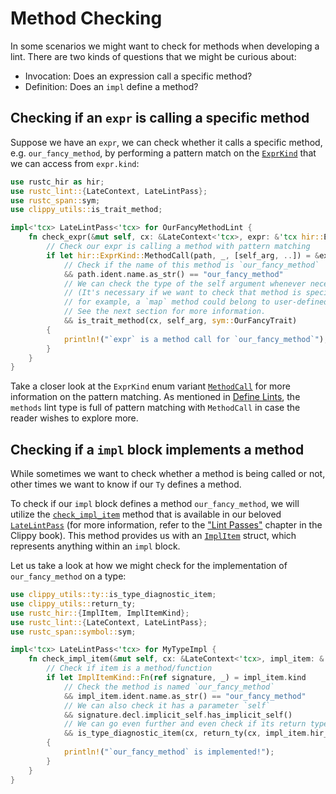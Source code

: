 # Method Checking

In some scenarios we might want to check for methods when developing
a lint. There are two kinds of questions that we might be curious about:

-   Invocation: Does an expression call a specific method?
-   Definition: Does an `impl` define a method?

## Checking if an `expr` is calling a specific method

Suppose we have an `expr`, we can check whether it calls a specific
method, e.g. `our_fancy_method`, by performing a pattern match on
the [`ExprKind`] that we can access from `expr.kind`:

```rust
use rustc_hir as hir;
use rustc_lint::{LateContext, LateLintPass};
use rustc_span::sym;
use clippy_utils::is_trait_method;

impl<'tcx> LateLintPass<'tcx> for OurFancyMethodLint {
    fn check_expr(&mut self, cx: &LateContext<'tcx>, expr: &'tcx hir::Expr<'_>) {
        // Check our expr is calling a method with pattern matching
        if let hir::ExprKind::MethodCall(path, _, [self_arg, ..]) = &expr.kind
            // Check if the name of this method is `our_fancy_method`
            && path.ident.name.as_str() == "our_fancy_method"
            // We can check the type of the self argument whenever necessary.
            // (It's necessary if we want to check that method is specifically belonging to a specific trait,
            // for example, a `map` method could belong to user-defined trait instead of to `Iterator`)
            // See the next section for more information.
            && is_trait_method(cx, self_arg, sym::OurFancyTrait)
        {
            println!("`expr` is a method call for `our_fancy_method`");
        }
    }
}
```

Take a closer look at the `ExprKind` enum variant [`MethodCall`] for more
information on the pattern matching. As mentioned in [Define
Lints](defining_lints.md#lint-types), the `methods` lint type is full of pattern
matching with `MethodCall` in case the reader wishes to explore more.

## Checking if a `impl` block implements a method

While sometimes we want to check whether a method is being called or not, other
times we want to know if our `Ty` defines a method.

To check if our `impl` block defines a method `our_fancy_method`, we will
utilize the [`check_impl_item`] method that is available in our beloved
[`LateLintPass`] (for more information, refer to the ["Lint
Passes"](lint_passes.md) chapter in the Clippy book). This method provides us
with an [`ImplItem`] struct, which represents anything within an `impl` block.

Let us take a look at how we might check for the implementation of
`our_fancy_method` on a type:

```rust
use clippy_utils::ty::is_type_diagnostic_item;
use clippy_utils::return_ty;
use rustc_hir::{ImplItem, ImplItemKind};
use rustc_lint::{LateContext, LateLintPass};
use rustc_span::symbol::sym;

impl<'tcx> LateLintPass<'tcx> for MyTypeImpl {
    fn check_impl_item(&mut self, cx: &LateContext<'tcx>, impl_item: &'tcx ImplItem<'_>) {
        // Check if item is a method/function
        if let ImplItemKind::Fn(ref signature, _) = impl_item.kind
            // Check the method is named `our_fancy_method`
            && impl_item.ident.name.as_str() == "our_fancy_method"
            // We can also check it has a parameter `self`
            && signature.decl.implicit_self.has_implicit_self()
            // We can go even further and even check if its return type is `String`
            && is_type_diagnostic_item(cx, return_ty(cx, impl_item.hir_id), sym::String)
        {
            println!("`our_fancy_method` is implemented!");
        }
    }
}
```

[`check_impl_item`]: https://doc.rust-lang.org/stable/nightly-rustc/rustc_lint/trait.LateLintPass.html#method.check_impl_item
[`ExprKind`]: https://doc.rust-lang.org/beta/nightly-rustc/rustc_hir/hir/enum.ExprKind.html
[`ImplItem`]: https://doc.rust-lang.org/stable/nightly-rustc/rustc_hir/hir/struct.ImplItem.html
[`LateLintPass`]: https://doc.rust-lang.org/stable/nightly-rustc/rustc_lint/trait.LateLintPass.html
[`MethodCall`]: https://doc.rust-lang.org/beta/nightly-rustc/rustc_hir/hir/enum.ExprKind.html#variant.MethodCall
